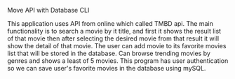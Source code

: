 Move API with Database CLI

This application uses API from online which called TMBD api. The main functionality is to search a movie by it title,
and first it shows the result list of that movie then after selecting the desired movie from that result it will
show the detail of that movie. The user can add movie to its favorite movies list that will be stored in the database. 
Can browse trending movies by genres and shows a least of 5 movies. This program has user authentication so we can save 
user's favorite movies in the database using mySQL.
